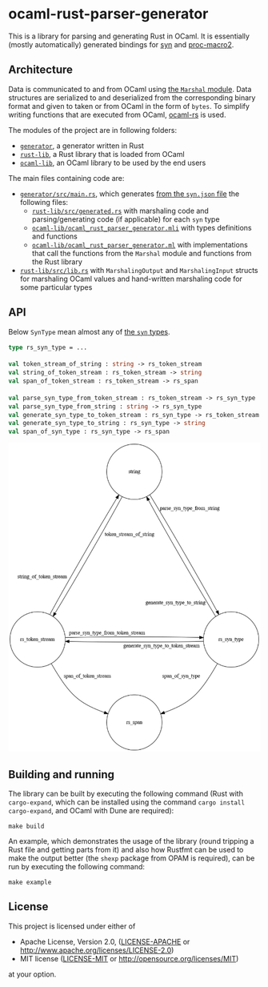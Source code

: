 ocaml-rust-parser-generator
===

This is a library for parsing and generating Rust in OCaml. It is essentially
(mostly automatically) generated bindings
for [syn](https://github.com/dtolnay/syn)
and [proc-macro2](https://github.com/alexcrichton/proc-macro2).

## Architecture

Data is communicated to and from OCaml
using [the `Marshal` module](https://ocaml.org/api/Marshal.html). Data
structures are serialized to and deserialized from the corresponding binary
format and given to taken or from OCaml in the form of `bytes`. To simplify
writing functions that are executed from
OCaml, [ocaml-rs](https://github.com/zshipko/ocaml-rs) is used.

The modules of the project are in following folders:

* [`generator`](generator), a generator written in Rust
* [`rust-lib`](rust-lib), a Rust library that is loaded from OCaml
* [`ocaml-lib`](generator), an OCaml library to be used by the end users

The main files containing code are:

* [`generator/src/main.rs`](generator/src/main.rs), which
  generates [from the `syn.json` file](https://docs.rs/syn-codegen/0.2.0/syn_codegen/)
  the following files:
    * [`rust-lib/src/generated.rs`](rust-lib/src/generated.rs) with marshaling
      code and parsing/generating code (if applicable) for each `syn` type
    * [`ocaml-lib/ocaml_rust_parser_generator.mli`](ocaml-lib/ocaml_rust_parser_generator.mli)
      with types definitions and functions
    * [`ocaml-lib/ocaml_rust_parser_generator.ml`](ocaml-lib/ocaml_rust_parser_generator.ml)
      with implementations that call the functions from the `Marshal` module and
      functions from the Rust library
* [`rust-lib/src/lib.rs`](rust-lib/src/lib.rs) with `MarshalingOutput`
  and `MarshalingInput` structs for marshaling OCaml values and hand-written
  marshaling code for some particular types

## API

Below `SynType` mean almost any
of [the `syn` types](https://docs.rs/syn/1.0.72/syn/#structs).

```ocaml
type rs_syn_type = ...

val token_stream_of_string : string -> rs_token_stream
val string_of_token_stream : rs_token_stream -> string
val span_of_token_stream : rs_token_stream -> rs_span

val parse_syn_type_from_token_stream : rs_token_stream -> rs_syn_type
val parse_syn_type_from_string : string -> rs_syn_type
val generate_syn_type_to_token_stream : rs_syn_type -> rs_token_stream
val generate_syn_type_to_string : rs_syn_type -> string
val span_of_syn_type : rs_syn_type -> rs_span
```

![API](images/api.png)

## Building and running

The library can be built by executing the following command (Rust
with `cargo-expand`, which can be installed using the
command `cargo install cargo-expand`, and OCaml with Dune are required):

```shell
make build
```

An example, which demonstrates the usage of the library (round tripping a Rust
file and getting parts from it) and also how Rustfmt can be used to make the
output better (the `shexp` package from OPAM is required), can be run by
executing the following command:

```shell
make example
```

## License

This project is licensed under either of

* Apache License, Version 2.0, ([LICENSE-APACHE](LICENSE-APACHE) or
  http://www.apache.org/licenses/LICENSE-2.0)
* MIT license ([LICENSE-MIT](LICENSE-MIT) or
  http://opensource.org/licenses/MIT)

at your option.

